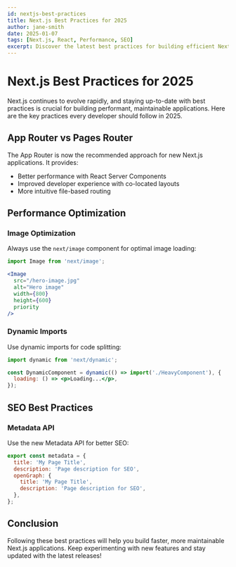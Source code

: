 ```yaml
---
id: nextjs-best-practices
title: Next.js Best Practices for 2025
author: jane-smith
date: 2025-01-07
tags: [Next.js, React, Performance, SEO]
excerpt: Discover the latest best practices for building efficient Next.js applications in 2025.
---
```


# Next.js Best Practices for 2025

Next.js continues to evolve rapidly, and staying up-to-date with best practices is crucial for building performant, maintainable applications. Here are the key practices every developer should follow in 2025.

## App Router vs Pages Router

The App Router is now the recommended approach for new Next.js applications. It provides:

- Better performance with React Server Components
- Improved developer experience with co-located layouts
- More intuitive file-based routing

## Performance Optimization

### Image Optimization
Always use the `next/image` component for optimal image loading:

```jsx
import Image from 'next/image';

<Image
  src="/hero-image.jpg"
  alt="Hero image"
  width={800}
  height={600}
  priority
/>
```

### Dynamic Imports
Use dynamic imports for code splitting:

```jsx
import dynamic from 'next/dynamic';

const DynamicComponent = dynamic(() => import('./HeavyComponent'), {
  loading: () => <p>Loading...</p>,
});
```

## SEO Best Practices

### Metadata API
Use the new Metadata API for better SEO:

```jsx
export const metadata = {
  title: 'My Page Title',
  description: 'Page description for SEO',
  openGraph: {
    title: 'My Page Title',
    description: 'Page description for SEO',
  },
};
```

## Conclusion

Following these best practices will help you build faster, more maintainable Next.js applications. Keep experimenting with new features and stay updated with the latest releases!